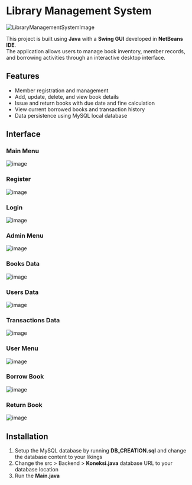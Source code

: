 # Library Management System
![LibraryManagementSystemImage](https://github.com/user-attachments/assets/30008287-5d0b-43ff-84fb-c6a752ee9c07)

This project is built using **Java** with a **Swing GUI** developed in **NetBeans IDE**.  
The application allows users to manage book inventory, member records, and borrowing activities through an interactive desktop interface.

## Features

- Member registration and management  
- Add, update, delete, and view book details  
- Issue and return books with due date and fine calculation  
- View current borrowed books and transaction history  
- Data persistence using MySQL local database

## Interface
### Main Menu
![image](https://github.com/user-attachments/assets/fa70cd54-27a8-4a81-a643-fd512d3f4ea2)

### Register
![image](https://github.com/user-attachments/assets/1b12fe93-5dee-403b-ba20-49ebaac6b5c2)

### Login
![image](https://github.com/user-attachments/assets/e7794ba0-6cd4-4638-becf-4ef1da2637e2)

### Admin Menu
![image](https://github.com/user-attachments/assets/fae51e57-0e5d-488c-b293-0d4491f12ed2)

### Books Data
![image](https://github.com/user-attachments/assets/7074e9ba-07f8-4075-a248-9afc1c185910)

### Users Data
![image](https://github.com/user-attachments/assets/105d79df-7430-411f-b3a7-f0759d2af7df)

### Transactions Data
![image](https://github.com/user-attachments/assets/dfcff780-70e3-480e-8d33-8f195aed1f68)

### User Menu
![image](https://github.com/user-attachments/assets/e85d377b-6b43-4f57-91fb-f2793f0e82e9)

### Borrow Book
![image](https://github.com/user-attachments/assets/429fa566-160e-4199-bf6f-26319f79d0ac)

### Return Book
![image](https://github.com/user-attachments/assets/c4feef02-5860-4de2-9850-baf13c0a58d8)

## Installation
1. Setup the MySQL database by running **DB_CREATION.sql** and change the database content to your likings
2. Change the src > Backend > **Koneksi.java** database URL to your database location
3. Run the **Main.java**
